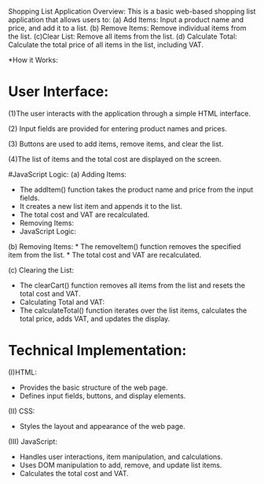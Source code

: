 Shopping List Application Overview: 
This is a basic web-based shopping list application that allows users to: 
(a) Add Items: Input a product name and price, and add it to a list.
(b) Remove Items: Remove individual items from the list.
(c)Clear List: Remove all items from the list.
(d) Calculate Total: Calculate the total price of all items in the list, including VAT. 

*How it Works:

# User Interface: 

(1)The user interacts with the application through a simple HTML interface.

(2) Input fields are provided for entering product names and prices.

(3) Buttons are used to add items, remove items, and clear the list.

(4)The list of items and the total cost are displayed on the screen. 


#JavaScript Logic: 
(a) Adding Items: 
   * The addItem() function takes the product name and price from the input fields.
   * It creates a new list item and appends it to the list.
   * The total cost and VAT are recalculated.
   * Removing Items:
   * JavaScript Logic:
    
 (b) Removing Items:
    * The removeItem() function removes the specified item from the list.
    * The total cost and VAT are recalculated.
    
 (c) Clearing the List:
   * The clearCart() function removes all items from the list and resets the total cost and VAT.
   * Calculating Total and VAT:
   * The calculateTotal() function iterates over the list items, calculates the total price, adds VAT, and updates the display.
     
# Technical Implementation:

  (I)HTML:
   * Provides the basic structure of the web page.
   * Defines input fields, buttons, and display elements.
     
 (II) CSS:
   * Styles the layout and appearance of the web page.
    
 (III) JavaScript:
   * Handles user interactions, item manipulation, and calculations.
   * Uses DOM manipulation to add, remove, and update list items.
   * Calculates the total cost and VAT.
